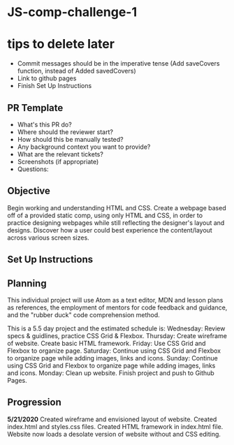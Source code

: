 # JS-comp-challenge-1

# tips to delete later
* Commit messages should be in the imperative tense (Add saveCovers function, instead of Added savedCovers)
* Link to github pages
* Finish Set Up Instructions
## PR Template
* What's this PR do?
* Where should the reviewer start?
* How should this be manually tested?
* Any background context you want to provide?
* What are the relevant tickets?
* Screenshots (if appropriate)
* Questions:


## Objective
Begin working and understanding HTML and CSS. Create a webpage based off of a provided static comp, using only HTML and CSS, in order to practice designing webpages while still reflecting the designer's layout and designs. Discover how a user could best experience the content/layout across various screen sizes.

## Set Up Instructions

## Planning
This individual project will use Atom as a text editor, MDN and lesson plans as references, the employment of mentors for code feedback and guidance, and the "rubber duck" code comprehension method.

This is a 5.5 day project and the estimated schedule is:
Wednesday: Review specs & guidlines, practice CSS Grid & Flexbox.
Thursday: Create wireframe of website. Create basic HTML framework.
Friday: Use CSS Grid and Flexbox to organize page.
Saturday: Continue using CSS Grid and Flexbox to organize page while adding images, links and icons.
Sunday: Continue using CSS Grid and Flexbox to organize page while adding images, links and icons.
Monday: Clean up website. Finish project and push to Github Pages.

## Progression
**5/21/2020**
Created wireframe and envisioned layout of website. Created index.html and styles.css files. Created HTML framework in index.html file. Website now loads a desolate version of website without and CSS editing.

